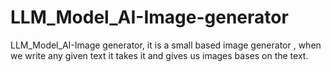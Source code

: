 # LLM_Model_AI-Image-generator
LLM_Model_AI-Image generator, it is a small based image generator , when we write any given text it takes it and gives us images bases on the text.
